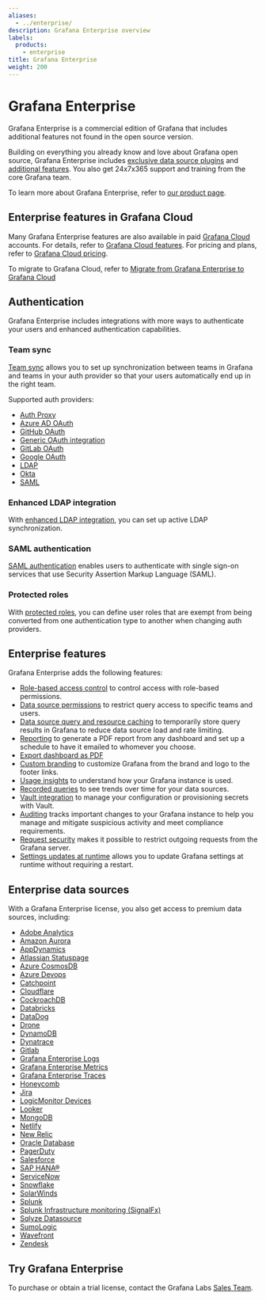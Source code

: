 ```yaml
---
aliases:
  - ../enterprise/
description: Grafana Enterprise overview
labels:
  products:
    - enterprise
title: Grafana Enterprise
weight: 200
---
```


# Grafana Enterprise

Grafana Enterprise is a commercial edition of Grafana that includes additional features not found in the open source version.

Building on everything you already know and love about Grafana open source, Grafana Enterprise includes [exclusive data source plugins](#enterprise-data-sources) and [additional features](#enterprise-features). You also get 24x7x365 support and training from the core Grafana team.

To learn more about Grafana Enterprise, refer to [our product page](/enterprise).

## Enterprise features in Grafana Cloud

Many Grafana Enterprise features are also available in paid [Grafana Cloud](/docs/grafana-cloud) accounts. For details, refer to [Grafana Cloud features](/docs/grafana-cloud/introduction/understand-grafana-cloud-features/). For pricing and plans, refer to [Grafana Cloud pricing](https://grafana.com/pricing/).

To migrate to Grafana Cloud, refer to [Migrate from Grafana Enterprise to Grafana Cloud](/docs/grafana/<GRAFANA_VERSION>/administration/migration-guide/)

## Authentication

Grafana Enterprise includes integrations with more ways to authenticate your users and enhanced authentication capabilities.

### Team sync

[Team sync](/docs/grafana/<GRAFANA_VERSION>/setup-grafana/configure-access/configure-team-sync/) allows you to set up synchronization between teams in Grafana and teams in your auth provider so that your users automatically end up in the right team.

Supported auth providers:

- [Auth Proxy](https://grafana.com/docs/grafana/<GRAFANA_VERSION>/setup-grafana/configure-access/configure-authentication/auth-proxy#team-sync-enterprise-only)
- [Azure AD OAuth](https://grafana.com/docs/grafana/<GRAFANA_VERSION>/setup-grafana/configure-access/configure-authentication/azuread/#team-sync-enterprise-only)
- [GitHub OAuth](https://grafana.com/docs/grafana/<GRAFANA_VERSION>/setup-grafana/configure-access/configure-authentication/github/#configure-team-synchronization)
- [Generic OAuth integration](https://grafana.com/docs/grafana/<GRAFANA_VERSION>/setup-grafana/configure-access/configure-authentication/generic-oauth/#configure-team-synchronization)
- [GitLab OAuth](https://grafana.com/docs/grafana/<GRAFANA_VERSION>/setup-grafana/configure-access/configure-authentication/gitlab/#configure-team-synchronization)
- [Google OAuth](https://grafana.com/docs/grafana/<GRAFANA_VERSION>/setup-grafana/configure-access/configure-authentication/google/#configure-team-synchronization)
- [LDAP](https://grafana.com/docs/grafana/<GRAFANA_VERSION>/setup-grafana/configure-access/configure-authentication/enhanced-ldap/#ldap-group-synchronization-for-teams)
- [Okta](https://grafana.com/docs/grafana/<GRAFANA_VERSION>/setup-grafana/configure-access/configure-authentication/okta#configure-team-synchronization-enterprise-only)
- [SAML](https://grafana.com/docs/grafana/<GRAFANA_VERSION>/setup-grafana/configure-access/configure-authentication/saml#configure-team-sync)

### Enhanced LDAP integration

With [enhanced LDAP integration](/docs/grafana/<GRAFANA_VERSION>/setup-grafana/configure-access/configure-authentication/enhanced-ldap/), you can set up active LDAP synchronization.

### SAML authentication

[SAML authentication](/docs/grafana/<GRAFANA_VERSION>/setup-grafana/configure-access/configure-authentication/saml/) enables users to authenticate with single sign-on services that use Security Assertion Markup Language (SAML).

### Protected roles

With [protected roles](/docs/grafana/<GRAFANA_VERSION>/setup-grafana/configure-access/configure-authentication/#protected-roles), you can define user roles that are exempt from being converted from one authentication type to another when changing auth providers.

## Enterprise features

Grafana Enterprise adds the following features:

- [Role-based access control](https://grafana.com/docs/grafana/<GRAFANA_VERSION>/administration/roles-and-permissions/access-control/) to control access with role-based permissions.
- [Data source permissions](https://grafana.com/docs/grafana/<GRAFANA_VERSION>/administration/data-source-management/#data-source-permissions) to restrict query access to specific teams and users.
- [Data source query and resource caching](https://grafana.com/docs/grafana/<GRAFANA_VERSION>/administration/data-source-management/#query-and-resource-caching) to temporarily store query results in Grafana to reduce data source load and rate limiting.
- [Reporting](https://grafana.com/docs/grafana/<GRAFANA_VERSION>/dashboards/create-reports/) to generate a PDF report from any dashboard and set up a schedule to have it emailed to whomever you choose.
- [Export dashboard as PDF](https://grafana.com/docs/grafana/<GRAFANA_VERSION>/dashboards/share-dashboards-panels/#export-a-dashboard-as-pdf)
- [Custom branding](https://grafana.com/docs/grafana/<GRAFANA_VERSION>/setup-grafana/configure-grafana/configure-custom-branding/) to customize Grafana from the brand and logo to the footer links.
- [Usage insights](https://grafana.com/docs/grafana/<GRAFANA_VERSION>/dashboards/assess-dashboard-usage/) to understand how your Grafana instance is used.
- [Recorded queries](https://grafana.com/docs/grafana/<GRAFANA_VERSION>/administration/recorded-queries/) to see trends over time for your data sources.
- [Vault integration](https://grafana.com/docs/grafana/<GRAFANA_VERSION>/setup-grafana/configure-security/configure-database-encryption/#encrypting-your-database-with-a-key-from-a-key-management-service-kms) to manage your configuration or provisioning secrets with Vault.
- [Auditing](https://grafana.com/docs/grafana/<GRAFANA_VERSION>/setup-grafana/configure-security/audit-grafana/) tracks important changes to your Grafana instance to help you manage and mitigate suspicious activity and meet compliance requirements.
- [Request security](https://grafana.com/docs/grafana/<GRAFANA_VERSION>/setup-grafana/configure-security/configure-request-security/) makes it possible to restrict outgoing requests from the Grafana server.
- [Settings updates at runtime](https://grafana.com/docs/grafana/<GRAFANA_VERSION>/setup-grafana/configure-grafana/settings-updates-at-runtime/) allows you to update Grafana settings at runtime without requiring a restart.

## Enterprise data sources

With a Grafana Enterprise license, you also get access to premium data sources, including:

- [Adobe Analytics](/grafana/plugins/grafana-adobeanalytics-datasource)
- [Amazon Aurora](/grafana/plugins/grafana-aurora-datasource)
- [AppDynamics](/grafana/plugins/dlopes7-appdynamics-datasource)
- [Atlassian Statuspage](/grafana/plugins/grafana-atlassianstatuspage-datasource)
- [Azure CosmosDB](/grafana/plugins/grafana-azurecosmosdb-datasource)
- [Azure Devops](/grafana/plugins/grafana-azuredevops-datasource)
- [Catchpoint](/grafana/plugins/grafana-catchpoint-datasource)
- [Cloudflare](/grafana/plugins/grafana-cloudflare-datasource)
- [CockroachDB](/grafana/plugins/grafana-cockroachdb-datasource)
- [Databricks](/grafana/plugins/grafana-databricks-datasource)
- [DataDog](/grafana/plugins/grafana-datadog-datasource)
- [Drone](/grafana/plugins/grafana-drone-datasource)
- [DynamoDB](/grafana/plugins/grafana-dynamodb-datasource/)
- [Dynatrace](/grafana/plugins/grafana-dynatrace-datasource)
- [Gitlab](/grafana/plugins/grafana-gitlab-datasource)
- [Grafana Enterprise Logs](/grafana/plugins/grafana-enterprise-logs-app/)
- [Grafana Enterprise Metrics](/grafana/plugins/grafana-metrics-enterprise-app/)
- [Grafana Enterprise Traces](/grafana/plugins/grafana-enterprise-traces-app/)
- [Honeycomb](/grafana/plugins/grafana-honeycomb-datasource)
- [Jira](/grafana/plugins/grafana-jira-datasource)
- [LogicMonitor Devices](/grafana/plugins/grafana-logicmonitor-datasource/)
- [Looker](/grafana/plugins/grafana-looker-datasource/)
- [MongoDB](/grafana/plugins/grafana-mongodb-datasource)
- [Netlify](/grafana/plugins/grafana-netlify-datasource)
- [New Relic](/grafana/plugins/grafana-newrelic-datasource)
- [Oracle Database](/grafana/plugins/grafana-oracle-datasource)
- [PagerDuty](/grafana/plugins/grafana-pagerduty-datasource)
- [Salesforce](/grafana/plugins/grafana-salesforce-datasource)
- [SAP HANA®](/grafana/plugins/grafana-saphana-datasource)
- [ServiceNow](/grafana/plugins/grafana-servicenow-datasource)
- [Snowflake](/grafana/plugins/grafana-snowflake-datasource)
- [SolarWinds](/grafana/plugins/grafana-solarwinds-datasource)
- [Splunk](/grafana/plugins/grafana-splunk-datasource)
- [Splunk Infrastructure monitoring (SignalFx)](/grafana/plugins/grafana-splunk-monitoring-datasource)
- [Sqlyze Datasource](/grafana/plugins/grafana-odbc-datasource)
- [SumoLogic](/grafana/plugins/grafana-sumologic-datasource)
- [Wavefront](/grafana/plugins/grafana-wavefront-datasource)
- [Zendesk](/grafana/plugins/grafana-zendesk-datasource)

## Try Grafana Enterprise

To purchase or obtain a trial license, contact the Grafana Labs [Sales Team](/contact?about=grafana-enterprise-stack).
